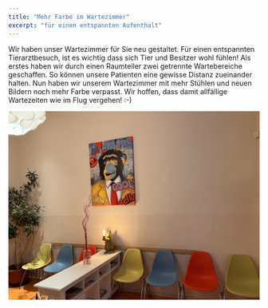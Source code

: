 ```yaml
---
title: "Mehr Farbe im Wartezimmer"
excerpt: "für einen entspannten Aufenthalt"
---
```


Wir haben unser Wartezimmer für Sie neu gestaltet. Für einen entspannten Tierarztbesuch, ist es wichtig dass sich Tier und Besitzer wohl fühlen! 
Als erstes haben wir durch einen Raumteiler zwei getrennte Wartebereiche geschaffen. So können unsere Patienten eine gewisse Distanz zueinander halten.
Nun haben wir unserem Wartezimmer mit mehr Stühlen und neuen Bildern noch mehr Farbe verpasst. Wir hoffen, dass damit allfällige Wartezeiten wie im Flug vergehen! :-)

![Wartezimmer](/assets/images/wartezimmer.jpeg)